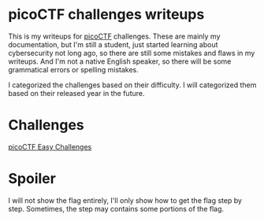 # picoCTF challenges writeups
This is my writeups for [picoCTF](https://play.picoctf.org/practice) challenges. These are mainly my documentation, but I'm still a student, just started learning about cybersecurity not long ago, so there are still some mistakes and flaws in my writeups. And I'm not a native English speaker, so there will be some grammatical errors or spelling mistakes.

I categorized the challenges based on their difficulty. I will categorized them based on their released year in the future.

# Challenges

[picoCTF Easy Challenges]([url](https://github.com/quan-tap-code/picoCTF-Writeups/tree/main/picoCTF%20Easy%20Challenges))

# Spoiler

I will not show the flag entirely, I'll only show how to get the flag step by step. Sometimes, the step may contains some portions of the flag.
